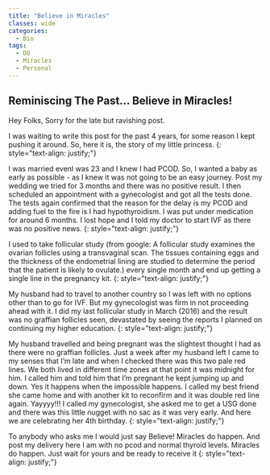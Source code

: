 ```yaml
---
title: "Believe in Miracles"
classes: wide
categories:
  - Bio
tags:
  - DO
  - Miracles
  - Personal
---
```


## Reminiscing The Past... Believe in Miracles!

Hey Folks, Sorry for the late but ravishing post. 

I was waiting to write this post for the past 4 years, for some reason I kept pushing it around. So, here it is, the story of my little princess.
{: style="text-align: justify;"}

I was married evenI was 23 and I knew I had PCOD. So, I wanted a baby as early as possible - as I knew it was not going to be an easy journey. Post my wedding we tried for 3 months and there was no positive result. I then scheduled an appointment with a gynecologist and got all the tests done. The tests again confirmed that the reason for the delay is my PCOD and adding fuel to the fire is I had hypothyroidism. I was put under medication for around 6 months. I lost hope and I told my doctor to start IVF as there was no positive news. 
{: style="text-align: justify;"}

I used to take follicular study (from google: A follicular study examines the ovarian follicles using a transvaginal scan. The tissues containing eggs and the thickness of the endometrial lining are studied to determine the period that the patient is likely to ovulate.) every single month and end up getting a single line in the pregnancy kit. 
{: style="text-align: justify;"}

My husband had to travel to another country so I was left with no options other than to go for IVF. But my gynecologist was firm in not proceeding ahead with it. I did my last follicular study in March (2016) and the result was no graffian follicles seen, devastated by seeing the reports I planned on continuing my higher education. 
{: style="text-align: justify;"}

My husband travelled and being pregnant was the slightest thought I had as there were no graffian follicles. Just a week after my husband left I came to my senses that I’m late and when I checked there was this two pale red lines. We both lived in different time zones at that point it was midnight for him. I called him and told him that I’m pregnant he kept jumping up and down. Yes it happens when the impossible happens. I called my best friend she came home and with another kit to reconfirm and it was double red line again. Yayyyy!!! I called my gynecologist, she asked me to get a USG done and there was this little nugget with no sac as it was very early. And here we are celebrating her 4th birthday. 
{: style="text-align: justify;"}

To anybody who asks me I would just say Believe! Miracles do happen. And post my delivery here I am with no pcod and normal thyroid levels. Miracles do happen. Just wait for yours and be ready to receive it
{: style="text-align: justify;"}